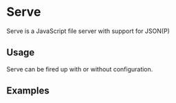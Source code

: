 # Serve

Serve is a JavaScript file server with support for JSON(P)


## Usage

Serve can be fired up with or without configuration.

## Examples

